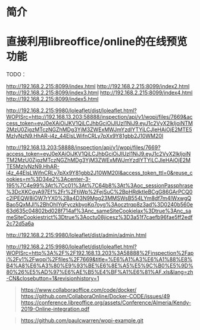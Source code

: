 # 简介

# 直接利用libreoffice/online的在线预览功能 

TODO：

http://192.168.2.215:8099/index.html
http://192.168.2.215:8099/index2.html
http://192.168.2.215:8099/index3.html
http://192.168.2.215:8099/index4.html
http://192.168.2.215:8099/index5.html


http://192.168.2.215:9980/loleaflet/dist/loleaflet.html?WOPISrc=http://192.168.13.203:58888/inspection/api/v1/wopi/files/7669&access_token=eyJ0eXAiOiJKV1QiLCJhbGciOiJIUzI1NiJ9.eyJ1c2VyX2lkIjoiNTM2MzU0ZjgzMTczNGZhMDg3YjM3ZWExMWJmYzdlYTYiLCJleHAiOjE2MTE5MzIyNzN9.HhAR-i4z_44ElsLWifnCRLy7pXx9Y81gbb2J10WM20I

http://192.168.13.203:58888/inspection/api/v1/wopi/files/7669?access_token=eyJ0eXAiOiJKV1QiLCJhbGciOiJIUzI1NiJ9.eyJ1c2VyX2lkIjoiNTM2MzU0ZjgzMTczNGZhMDg3YjM3ZWExMWJmYzdlYTYiLCJleHAiOjE2MTE5MzIyNzN9.HhAR-i4z_44ElsLWifnCRLy7pXx9Y81gbb2J10WM20I&access_token_ttl=0&reuse_cookies=m%3D34e2%3Acenter-3-195%7C4e99%3At%7Cc01%3At%7C64b8%3At%3Aoc_sessionPassphrase%3DcXKCgyA97Ef%2Fr%2FtjWp%2FejSuC%2BpHRdktIeBCgG86GArPCQ0c2IPEQW8iOW7rYX0%2Ba4D3N9Mgg23MMSWsB554LYm8df7m4IWxwgQBao5QxMJl%2BhOhIYgFyczkbyoKq7oyg%3Aocztrqp8z3ad%3D0240b560e63d635c04802bd028f714af%3Anc_sameSiteCookielax%3Dtrue%3Anc_sameSiteCookiestrict%3Dtrue%3Aoctu08jicesz%3D3a51f7caefb96fae5ff2edf2c72d5a6a

http://192.168.2.215:9980/loleaflet/dist/admin/admin.html

http://192.168.2.215:9980/loleaflet/dist/loleaflet.html?WOPISrc=http%3A%2F%2F192.168.13.203%3A58888%2Finspection%2Fapi%2Fv1%2Fwopi%2Ffiles%2F7669&title=%E6%A1%A3%E6%A1%88%E8%B4%A8%E6%A3%80%E9%93%BE%E6%8E%A5%E5%9C%B0%E5%9D%80%26%E5%AD%97%E6%AE%B5%E4%BF%A1%E6%81%AF.xls&lang=zh-CN&closebutton=1&revisionhistory=1





> https://www.collaboraoffice.com/code/docker/  
> https://github.com/CollaboraOnline/Docker-CODE/issues/49
> https://conference.libreoffice.org/assets/Conference/Almeria/Kendy-2019-Online-integration.pdf


> https://github.com/paulcwarren/wopi-example.git











